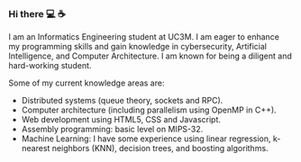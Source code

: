 ### Hi there :computer: :coffee:

<!--
**RodrigoValderreyTarrero/RodrigoValderreyTarrero** is a ✨ _special_ ✨ repository because its `README.md` (this file) appears on your GitHub profile.
-->
I am an Informatics Engineering student at UC3M.
I am eager to enhance my programming skills and gain knowledge in cybersecurity, Artificial Intelligence, and Computer Architecture.
I am known for being a diligent and hard-working student. 

Some of my current knowledge areas are:

  - Distributed systems (queue theory, sockets and RPC).
  - Computer architecture (including parallelism using OpenMP in C++).
  - Web development using HTML5, CSS and Javascript.
  - Assembly programming: basic level on MIPS-32.
  - Machine Learning: I have some experience using linear regression, k-nearest neighbors (KNN), decision trees, and boosting algorithms.
